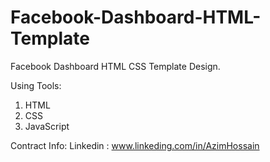 # Facebook-Dashboard-HTML-Template
Facebook Dashboard HTML CSS Template Design. 

Using Tools:
1. HTML
2. CSS
3. JavaScript

Contract Info:
    Linkedin : www.linkeding.com/in/AzimHossain
